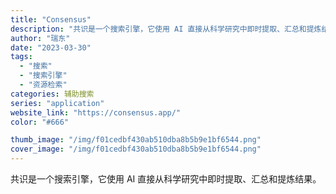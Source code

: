 ```yaml
---
title: "Consensus"
description: "共识是一个搜索引擎，它使用 AI 直接从科学研究中即时提取、汇总和提炼结果。 "
author: "瑞东"
date: "2023-03-30"
tags:
  - "搜索"
  - "搜索引擎"
  - "资源检索"
categories: 辅助搜索
series: "application"
website_link: "https://consensus.app/"
color: "#666"

thumb_image: "/img/f01cedbf430ab510dba8b5b9e1bf6544.png"
cover_image: "/img/f01cedbf430ab510dba8b5b9e1bf6544.png"
---
```


共识是一个搜索引擎，它使用 AI 直接从科学研究中即时提取、汇总和提炼结果。 